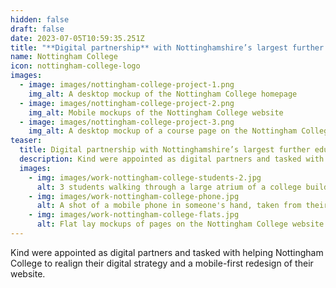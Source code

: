 ```yaml
---
hidden: false
draft: false
date: 2023-07-05T10:59:35.251Z
title: "**Digital partnership** with Nottinghamshire’s largest further education institution"
name: Nottingham College
icon: nottingham-college-logo
images:
  - image: images/nottingham-college-project-1.png
    img_alt: A desktop mockup of the Nottingham College homepage
  - image: images/nottingham-college-project-2.png
    img_alt: Mobile mockups of the Nottingham College website
  - image: images/nottingham-college-project-3.png
    img_alt: A desktop mockup of a course page on the Nottingham College website
teaser:
  title: Digital partnership with Nottinghamshire’s largest further education institution 
  description: Kind were appointed as digital partners and tasked with helping Nottingham College to realign their digital strategy and a mobile-first redesign of their website.
  images:
    - img: images/work-nottingham-college-students-2.jpg
      alt: 3 students walking through a large atrium of a college building
    - img: images/work-nottingham-college-phone.jpg
      alt: A shot of a mobile phone in someone's hand, taken from their point-of-view. They have a coffee cup in the other hand. They are looking at the Nottingham College website
    - img: images/work-nottingham-college-flats.jpg
      alt: Flat lay mockups of pages on the Nottingham College website
---
```


Kind were appointed as digital partners and tasked with helping Nottingham College to realign their digital strategy and a mobile-first redesign of their website.